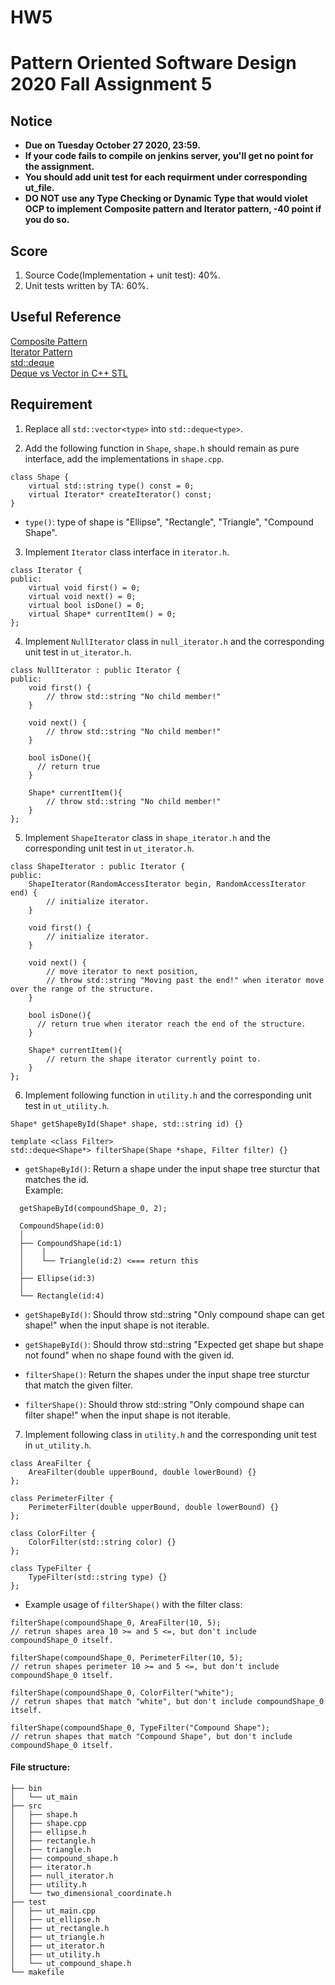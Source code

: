 # HW5

# **Pattern Oriented Software Design 2020 Fall Assignment 5**  

## **Notice**  
* **Due on Tuesday October 27 2020, 23:59.**  
* **If your code fails to compile on jenkins server, you'll get no point for the assignment.**  
* **You should add unit test for each requirment under corresponding ut_file.**  
* **DO NOT use any Type Checking or Dynamic Type that would violet OCP to implement Composite pattern and Iterator pattern, -40 point if you do so.**  

## **Score**  
1. Source Code(Implementation + unit test): 40%.  
2. Unit tests written by TA: 60%.  

## **Useful Reference**  
[Composite Pattern](https://en.wikipedia.org/wiki/Composite_pattern)  
[Iterator Pattern](https://en.wikipedia.org/wiki/Iterator_pattern)  
[std::deque](http://www.cplusplus.com/reference/deque/deque/)  
[Deque vs Vector in C++ STL](https://www.geeksforgeeks.org/deque-vs-vector-in-c-stl/)  

## **Requirement**  
1. Replace all `std::vector<type>` into `std::deque<type>`.  

2. Add the following function in `Shape`, `shape.h` should remain as pure interface, add the implementations in `shape.cpp`.  
```
class Shape {
    virtual std::string type() const = 0;
    virtual Iterator* createIterator() const;
}
```
* `type()`: type of shape is "Ellipse", "Rectangle", "Triangle", "Compound Shape".  

3. Implement `Iterator` class interface in `iterator.h`.  
```
class Iterator {
public:
    virtual void first() = 0;
    virtual void next() = 0;
    virtual bool isDone() = 0;
    virtual Shape* currentItem() = 0;
};
```

4. Implement `NullIterator` class in `null_iterator.h` and the corresponding unit test in `ut_iterator.h`.  
```
class NullIterator : public Iterator {
public:
    void first() {
        // throw std::string "No child member!"
    }

    void next() {
        // throw std::string "No child member!"
    }
    
    bool isDone(){
      // return true
    }
    
    Shape* currentItem(){
        // throw std::string "No child member!"
    }
};
```

5. Implement `ShapeIterator` class in `shape_iterator.h` and the corresponding unit test in `ut_iterator.h`.  
```
class ShapeIterator : public Iterator {
public:
    ShapeIterator(RandomAccessIterator begin, RandomAccessIterator end) {
        // initialize iterator.
    }
    
    void first() {
        // initialize iterator.
    }
    
    void next() {
        // move iterator to next position,
        // throw std::string "Moving past the end!" when iterator move over the range of the structure.
    }
    
    bool isDone(){
      // return true when iterator reach the end of the structure.
    }
    
    Shape* currentItem(){
        // return the shape iterator currently point to.
    }
};
```

6. Implement following function in `utility.h` and the corresponding unit test in `ut_utility.h`.  
```
Shape* getShapeById(Shape* shape, std::string id) {}

template <class Filter>
std::deque<Shape*> filterShape(Shape *shape, Filter filter) {}
```
* `getShapeById()`: Return a shape under the input shape tree sturctur that matches the id.  
  Example:  
```
  getShapeById(compoundShape_0, 2);
  
  CompoundShape(id:0)
  │
  ├── CompoundShape(id:1)
  │    │
  │    └── Triangle(id:2) <=== return this
  │
  ├── Ellipse(id:3)
  │
  └── Rectangle(id:4)
```
* `getShapeById()`: Should throw std::string "Only compound shape can get shape!" when the input shape is not iterable.  
* `getShapeById()`: Should throw std::string "Expected get shape but shape not found" when no shape found with the given id.   

* `filterShape()`: Return the shapes under the input shape tree sturctur that match the given filter.  
* `filterShape()`: Should throw std::string "Only compound shape can filter shape!" when the input shape is not iterable.  

7. Implement following class in `utility.h` and the corresponding unit test in `ut_utility.h`.  
```
class AreaFilter {
    AreaFilter(double upperBound, double lowerBound) {}
};

class PerimeterFilter {
    PerimeterFilter(double upperBound, double lowerBound) {}
};

class ColorFilter {
    ColorFilter(std::string color) {}
};

class TypeFilter {
    TypeFilter(std::string type) {}
};
```
* Example usage of `filterShape()` with the filter class:  
```
filterShape(compoundShape_0, AreaFilter(10, 5);
// retrun shapes area 10 >= and 5 <=, but don't include compoundShape_0 itself.

filterShape(compoundShape_0, PerimeterFilter(10, 5);
// retrun shapes perimeter 10 >= and 5 <=, but don't include compoundShape_0 itself.

filterShape(compoundShape_0, ColorFilter("white");
// retrun shapes that match "white", but don't include compoundShape_0 itself.

filterShape(compoundShape_0, TypeFilter("Compound Shape");
// retrun shapes that match "Compound Shape", but don't include compoundShape_0 itself.
```

#### File structure:  
```
├── bin
│   └── ut_main
├── src
│   ├── shape.h
│   ├── shape.cpp
│   ├── ellipse.h
│   ├── rectangle.h
│   ├── triangle.h
│   ├── compound_shape.h
│   ├── iterator.h
│   ├── null_iterator.h
│   ├── utility.h
│   └── two_dimensional_coordinate.h
├── test
│   ├── ut_main.cpp
│   ├── ut_ellipse.h
│   ├── ut_rectangle.h
│   ├── ut_triangle.h
│   ├── ut_iterator.h
│   ├── ut_utility.h
│   └── ut_compound_shape.h
└── makefile

```